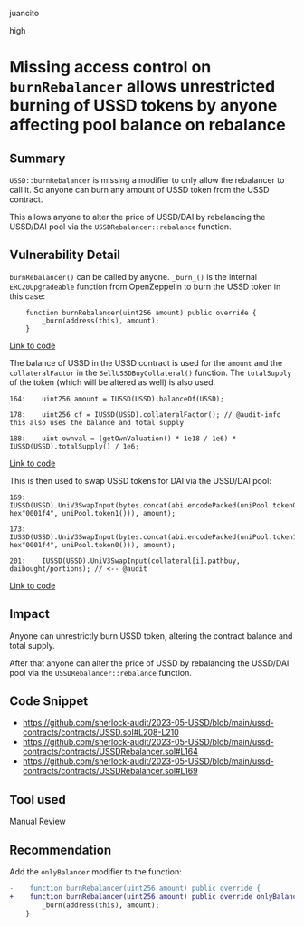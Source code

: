 juancito

high

# Missing access control on `burnRebalancer` allows unrestricted burning of USSD tokens by anyone affecting pool balance on rebalance

## Summary

`USSD::burnRebalancer` is missing a modifier to only allow the rebalancer to call it. So anyone can burn any amount of USSD token from the USSD contract.

This allows anyone to alter the price of USSD/DAI by rebalancing the USSD/DAI pool via the `USSDRebalancer::rebalance` function.

## Vulnerability Detail

`burnRebalancer()` can be called by anyone. `_burn_()` is the internal `ERC20Upgradeable` function from OpenZeppelin to burn the USSD token in this case:

```solidity
    function burnRebalancer(uint256 amount) public override {
        _burn(address(this), amount);
    }
```

[Link to code](https://github.com/sherlock-audit/2023-05-USSD/blob/main/ussd-contracts/contracts/USSD.sol#L208-L210)

The balance of USSD in the USSD contract is used for the `amount` and the `collateralFactor` in the `SellUSSDBuyCollateral()` function. The `totalSupply` of the token (which will be altered as well) is also used.

```solidity
164:    uint256 amount = IUSSD(USSD).balanceOf(USSD);

178:    uint256 cf = IUSSD(USSD).collateralFactor(); // @audit-info this also uses the balance and total supply

188:    uint ownval = (getOwnValuation() * 1e18 / 1e6) * IUSSD(USSD).totalSupply() / 1e6;
```

[Link to code](https://github.com/sherlock-audit/2023-05-USSD/blob/main/ussd-contracts/contracts/USSDRebalancer.sol#L164)

This is then used to swap USSD tokens for DAI via the USSD/DAI pool:

```solidity
169:    IUSSD(USSD).UniV3SwapInput(bytes.concat(abi.encodePacked(uniPool.token0(), hex"0001f4", uniPool.token1())), amount);

173:    IUSSD(USSD).UniV3SwapInput(bytes.concat(abi.encodePacked(uniPool.token1(), hex"0001f4", uniPool.token0())), amount);

201:    IUSSD(USSD).UniV3SwapInput(collateral[i].pathbuy, daibought/portions); // <-- @audit
```

[Link to code](https://github.com/sherlock-audit/2023-05-USSD/blob/main/ussd-contracts/contracts/USSDRebalancer.sol#L169)

## Impact

Anyone can unrestrictly burn USSD token, altering the contract balance and total supply.

After that anyone can alter the price of USSD by rebalancing the USSD/DAI pool via the `USSDRebalancer::rebalance` function.

## Code Snippet

- https://github.com/sherlock-audit/2023-05-USSD/blob/main/ussd-contracts/contracts/USSD.sol#L208-L210
- https://github.com/sherlock-audit/2023-05-USSD/blob/main/ussd-contracts/contracts/USSDRebalancer.sol#L164
- https://github.com/sherlock-audit/2023-05-USSD/blob/main/ussd-contracts/contracts/USSDRebalancer.sol#L169

## Tool used

Manual Review

## Recommendation

Add the `onlyBalancer` modifier to the function:

```diff
-    function burnRebalancer(uint256 amount) public override {
+    function burnRebalancer(uint256 amount) public override onlyBalancer {
        _burn(address(this), amount);
    }
```